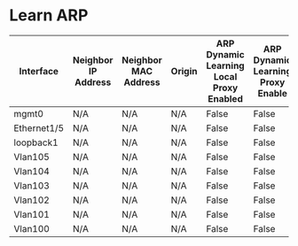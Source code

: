 
# Learn ARP
| Interface | Neighbor IP Address | Neighbor MAC Address | Origin | ARP Dynamic Learning Local Proxy Enabled | ARP Dynamic Learning Proxy Enable |
| --------- | ------------------- | -------------------- | ------ | ---------------------------------------- | --------------------------------- |
| mgmt0 | N/A | N/A | N/A | False | False |
| Ethernet1/5 | N/A | N/A | N/A | False | False |
| loopback1 | N/A | N/A | N/A | False | False |
| Vlan105 | N/A | N/A | N/A | False | False |
| Vlan104 | N/A | N/A | N/A | False | False |
| Vlan103 | N/A | N/A | N/A | False | False |
| Vlan102 | N/A | N/A | N/A | False | False |
| Vlan101 | N/A | N/A | N/A | False | False |
| Vlan100 | N/A | N/A | N/A | False | False |